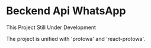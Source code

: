 # Beckend Api WhatsApp

This Project Still Under Development

The project is unified with 'protowa' and 'react-protowa'.
